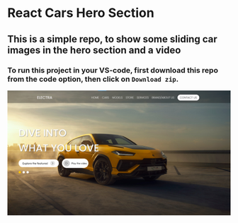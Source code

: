 # React Cars Hero Section

## This is a simple repo, to show some sliding car images in the hero section and a video

### To run this project in your VS-code, first download this repo from the code option, then click on `Download zip`.

![Project `React Cars Hero Section` Screenshot](src/assets/Slider1.png)
